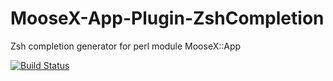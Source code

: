 # MooseX-App-Plugin-ZshCompletion
Zsh completion generator for perl module MooseX::App

[![Build Status](https://travis-ci.org/perlpunk/MooseX-App-Plugin-ZshCompletion.svg?branch=master)](https://travis-ci.org/perlpunk/MooseX-App-Plugin-ZshCompletion)

